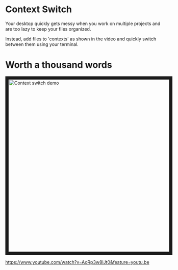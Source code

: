# Context Switch
Your desktop quickly gets messy when you work on multiple projects and are too lazy to keep your files organized.

Instead, add files to 'contexts' as shown in the video and quickly switch between them using your terminal.

# Worth a thousand words
<a href="http://www.youtube.com/watch?feature=player_embedded&v=AoRp3w8lJt0
" target="_blank"><img src="http://img.youtube.com/vi/AoRp3w8lJt0/0.jpg" 
alt="Context switch demo" width="720" height="540" border="10" /></a>   

https://www.youtube.com/watch?v=AoRp3w8lJt0&feature=youtu.be
